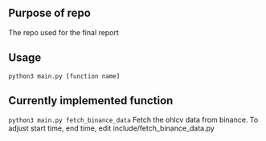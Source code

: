 ## Purpose of repo
The repo used for the final report
## Usage
``
python3 main.py [function name]
``
## Currently implemented function
``
python3 main.py fetch_binance_data
``
Fetch the ohlcv data from binance. To adjust start time, end time, edit include/fetch_binance_data.py